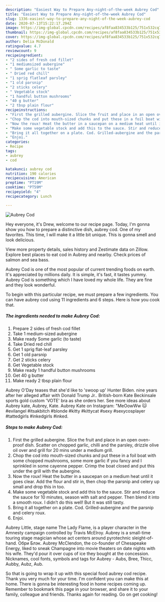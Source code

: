 ```yaml
---
description: "Easiest Way to Prepare Any-night-of-the-week Aubrey Cod"
title: "Easiest Way to Prepare Any-night-of-the-week Aubrey Cod"
slug: 1336-easiest-way-to-prepare-any-night-of-the-week-aubrey-cod
date: 2020-07-13T15:22:17.294Z
image: https://img-global.cpcdn.com/recipes/af8faa834533b125/751x532cq70/aubrey-cod-recipe-main-photo.jpg
thumbnail: https://img-global.cpcdn.com/recipes/af8faa834533b125/751x532cq70/aubrey-cod-recipe-main-photo.jpg
cover: https://img-global.cpcdn.com/recipes/af8faa834533b125/751x532cq70/aubrey-cod-recipe-main-photo.jpg
author: Delia McDonald
ratingvalue: 4.7
reviewcount: 9
recipeingredient:
- "2 sides of fresh cod fillet"
- "1 mediumsized aubergine"
- " Some garlic to taste"
- " Dried red chill"
- "1 sprig flatleaf parsley"
- "1 old parsnip"
- "2 sticks celery"
- " Vegetable stock"
- "1 handful button mushrooms"
- "40 g butter"
- "2 tbsp plain flour"
recipeinstructions:
- "First the grilled aubergine. Slice the fruit and place in an open oven-proof dish. Scatter on chopped garlic, chilli and the parsley, drizzle olive oil over and grill for 20 mins under a medium grill."
- "Chop the cod into mouth-sized chunks and put these in a foil boat with some chopped mushrooms, some more garlic if you fancy and I sprinkled in some cayenne pepper. Crimp the boat closed and put this under the grill with the aubergine."
- "Now the roux! Heat the butter in a saucepan on a medium heat until it goes clear. Add the flour and stir in, then chop the parsnip and celery up small and drop this in too."
- "Make some vegetable stock and add this to the sauce. Stir and reduce the sauce for 10 minutes, season with salt and pepper. Then blend it into a smooth roux. I didn’t do this well! But it was still tasty."
- "Bring it all together on a plate. Cod. Grilled-aubergine and the parsnip and celery roux."
- "Enjoi."
categories:
- Recipe
tags:
- aubrey
- cod

katakunci: aubrey cod 
nutrition: 190 calories
recipecuisine: American
preptime: "PT19M"
cooktime: "PT59M"
recipeyield: "4"
recipecategory: Lunch

---
```



![Aubrey Cod](https://img-global.cpcdn.com/recipes/af8faa834533b125/751x532cq70/aubrey-cod-recipe-main-photo.jpg)

Hey everyone, it's Drew, welcome to our recipe page. Today, I'm gonna show you how to prepare a distinctive dish, aubrey cod. One of my favorites. This time, I will make it a little bit unique. This is gonna smell and look delicious.

View more property details, sales history and Zestimate data on Zillow. Explore best places to eat cod in Aubrey and nearby. Check prices of salmon and sea bass.

Aubrey Cod is one of the most popular of current trending foods on earth. It's appreciated by millions daily. It is simple, it's fast, it tastes yummy. Aubrey Cod is something which I have loved my whole life. They are fine and they look wonderful.


To begin with this particular recipe, we must prepare a few ingredients. You can have aubrey cod using 11 ingredients and 6 steps. Here is how you cook that.

<!--inarticleads1-->

##### The ingredients needed to make Aubrey Cod:

1. Prepare 2 sides of fresh cod fillet
1. Take 1 medium-sized aubergine
1. Make ready  Some garlic (to taste)
1. Take  Dried red chill
1. Get 1 sprig flat-leaf parsley
1. Get 1 old parsnip
1. Get 2 sticks celery
1. Get  Vegetable stock
1. Make ready 1 handful button mushrooms
1. Get 40 g butter
1. Make ready 2 tbsp plain flour


Aubrey O&#39;Day teases that she&#39;d like to &#39;swoop up&#39; Hunter Biden. nine years after her alleged affair with Donald Trump Jr.. British-born Kate Beckinsale sports gold custom &#39;VOTE&#39; bra as she orders her. See more ideas about Aubrey kate, Aubrey, Kate. Aubrey Kate on Instagram: &#34;MeOowWw 🐱 #evilangel #itsakbitch #blonde #kitty #kittycat #sexy #sexycosplayer #tattedgirls #inkedgirls #inked. 

<!--inarticleads2-->

##### Steps to make Aubrey Cod:

1. First the grilled aubergine. Slice the fruit and place in an open oven-proof dish. Scatter on chopped garlic, chilli and the parsley, drizzle olive oil over and grill for 20 mins under a medium grill.
1. Chop the cod into mouth-sized chunks and put these in a foil boat with some chopped mushrooms, some more garlic if you fancy and I sprinkled in some cayenne pepper. Crimp the boat closed and put this under the grill with the aubergine.
1. Now the roux! Heat the butter in a saucepan on a medium heat until it goes clear. Add the flour and stir in, then chop the parsnip and celery up small and drop this in too.
1. Make some vegetable stock and add this to the sauce. Stir and reduce the sauce for 10 minutes, season with salt and pepper. Then blend it into a smooth roux. I didn’t do this well! But it was still tasty.
1. Bring it all together on a plate. Cod. Grilled-aubergine and the parsnip and celery roux.
1. Enjoi.


Aubrey Little, stage name The Lady Flame, is a player character in the Amnesty campaign controlled by Travis McElroy. Aubrey is a small-time touring stage magician whose act centers around pyrotechnic sleight-of-hand. Обри Блэк. Aubrey McClendon, the co-founder of Chesapeake Energy, liked to sneak Champagne into movie theaters on date nights with his wife. They&#39;d pour it over cups of ice they bought at the concession. Nicknames, cool fonts, symbols and tags for Aubrey - Aubs, Bree, Thicc, Aubby, Aubz, Aub. 

So that is going to wrap it up with this special food aubrey cod recipe. Thank you very much for your time. I'm confident you can make this at home. There is gonna be interesting food in home recipes coming up. Remember to bookmark this page in your browser, and share it to your family, colleague and friends. Thanks again for reading. Go on get cooking!
